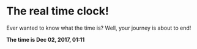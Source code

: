 # The real time clock!

Ever wanted to know what the time is? Well, your journey is about to end!

**The time is Dec 02, 2017, 01:11**